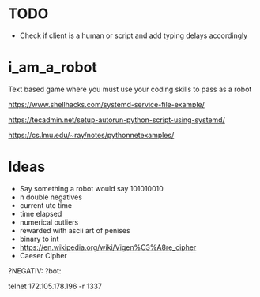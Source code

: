 # TODO
 - Check if client is a human or script and add typing delays accordingly

# i_am_a_robot
Text based game where you must use your coding skills to pass as a robot

https://www.shellhacks.com/systemd-service-file-example/

https://tecadmin.net/setup-autorun-python-script-using-systemd/

https://cs.lmu.edu/~ray/notes/pythonnetexamples/

# Ideas
- Say something a robot would say 101010010
- n double negatives
- current utc time
- time elapsed
- numerical outliers
- rewarded with ascii art of penises
- binary to int
- https://en.wikipedia.org/wiki/Vigen%C3%A8re_cipher
- Caeser Cipher

?NEGATIV:
?bot:

telnet 172.105.178.196 -r 1337
